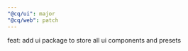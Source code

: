 ```yaml
---
"@cq/ui": major
"@cq/web": patch
---
```


feat: add ui package to store all ui components and presets
